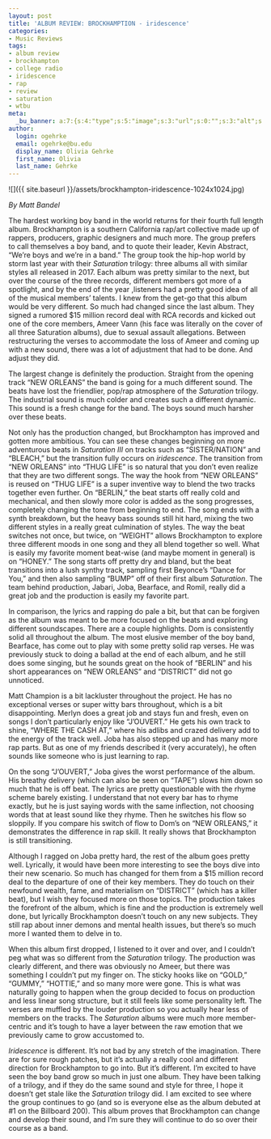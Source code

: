 ```yaml
---
layout: post
title: 'ALBUM REVIEW: BROCKHAMPTION - iridescence'
categories:
- Music Reviews
tags:
- album review
- brockhampton
- college radio
- iridescence
- rap
- review
- saturation
- wtbu
meta:
  _bu_banner: a:7:{s:4:"type";s:5:"image";s:3:"url";s:0:"";s:3:"alt";s:0:"";s:7:"post_id";s:0:"";s:4:"html";s:0:"";s:8:"position";s:12:"contentWidth";s:7:"caption";s:0:"";}
author:
  login: ogehrke
  email: ogehrke@bu.edu
  display_name: Olivia Gehrke
  first_name: Olivia
  last_name: Gehrke
---
```

![]({{ site.baseurl }}/assets/brockhampton-iridescence-1024x1024.jpg)

_By Matt Bandel_

The hardest working boy band in the world returns for their fourth full length album. Brockhampton is a southern California rap/art collective made up of rappers, producers, graphic designers and much more. The group prefers to call themselves a boy band, and to quote their leader, Kevin Abstract, “We’re boys and we’re in a band.” The group took the hip-hop world by storm last year with their _Saturation_ trilogy: three albums all with similar styles all released in 2017. Each album was pretty similar to the next, but over the course of the three records, different members got more of a spotlight, and by the end of the year ,listeners had a pretty good idea of all of the musical members’ talents. I knew from the get-go that this album would be very different. So much had changed since the last album. They signed a rumored $15 million record deal with RCA records and kicked out one of the core members, Ameer Vann (his face was literally on the cover of all three Saturation albums), due to sexual assault allegations. Between restructuring the verses to accommodate the loss of Ameer and coming up with a new sound, there was a lot of adjustment that had to be done. And adjust they did.

The largest change is definitely the production. Straight from the opening track “NEW ORLEANS” the band is going for a much different sound. The beats have lost the friendlier, pop/rap atmosphere of the _Saturation_ trilogy. The industrial sound is much colder and creates such a different dynamic. This sound is a fresh change for the band. The boys sound much harsher over these beats.

Not only has the production changed, but Brockhampton has improved and gotten more ambitious. You can see these changes beginning on more adventurous beats in _Saturation III_ on tracks such as “SISTER/NATION” and “BLEACH,” but the transition fully occurs on _iridescence_. The transition from “NEW ORLEANS” into “THUG LIFE” is so natural that you don’t even realize that they are two different songs. The way the hook from “NEW ORLEANS” is reused on “THUG LIFE” is a super inventive way to blend the two tracks together even further. On “BERLIN,” the beat starts off really cold and mechanical, and then slowly more color is added as the song progresses, completely changing the tone from beginning to end. The song ends with a synth breakdown, but the heavy bass sounds still hit hard, mixing the two different styles in a really great culmination of styles. The way the beat switches not once, but twice, on “WEIGHT” allows Brockhampton to explore three different moods in one song and they all blend together so well. What is easily my favorite moment beat-wise (and maybe moment in general) is on “HONEY.” The song starts off pretty dry and bland, but the beat transitions into a lush synthy track, sampling first Beyonce’s “Dance for You,” and then also sampling “BUMP” off of their first album _Saturation_. The team behind production, Jabari, Joba, Bearface, and Romil, really did a great job and the production is easily my favorite part.

In comparison, the lyrics and rapping do pale a bit, but that can be forgiven as the album was meant to be more focused on the beats and exploring different soundscapes. There are a couple highlights. Dom is consistently solid all throughout the album. The most elusive member of the boy band, Bearface, has come out to play with some pretty solid rap verses. He was previously stuck to doing a ballad at the end of each album, and he still does some singing, but he sounds great on the hook of “BERLIN” and his short appearances on “NEW ORLEANS” and “DISTRICT” did not go unnoticed.

Matt Champion is a bit lackluster throughout the project. He has no exceptional verses or super witty bars throughout, which is a bit disappointing. Merlyn does a great job and stays fun and fresh, even on songs I don’t particularly enjoy like “J’OUVERT.” He gets his own track to shine, “WHERE THE CASH AT,” where his adlibs and crazed delivery add to the energy of the track well. Joba has also stepped up and has many more rap parts. But as one of my friends described it (very accurately), he often sounds like someone who is just learning to rap.

On the song “J’OUVERT,” Joba gives the worst performance of the album. His breathy delivery (which can also be seen on “TAPE”) slows him down so much that he is off beat. The lyrics are pretty questionable with the rhyme scheme barely existing. I understand that not every bar has to rhyme exactly, but he is just saying words with the same inflection, not choosing words that at least sound like they rhyme. Then he switches his flow so sloppily. If you compare his switch of flow to Dom’s on “NEW ORLEANS,” it demonstrates the difference in rap skill. It really shows that Brockhampton is still transitioning.

Although I ragged on Joba pretty hard, the rest of the album goes pretty well. Lyrically, it would have been more interesting to see the boys dive into their new scenario. So much has changed for them from a $15 million record deal to the departure of one of their key members. They do touch on their newfound wealth, fame, and materialism on “DISTRICT” (which has a killer beat), but I wish they focused more on those topics. The production takes the forefront of the album, which is fine and the production is extremely well done, but lyrically Brockhampton doesn’t touch on any new subjects. They still rap about inner demons and mental health issues, but there’s so much more I wanted them to delve in to.

When this album first dropped, I listened to it over and over, and I couldn’t peg what was so different from the _Saturation_ trilogy. The production was clearly different, and there was obviously no Ameer, but there was something I couldn’t put my finger on. The sticky hooks like on “GOLD,” “GUMMY,” “HOTTIE,” and so many more were gone. This is what was naturally going to happen when the group decided to focus on production and less linear song structure, but it still feels like some personality left. The verses are muffled by the louder production so you actually hear less of members on the tracks. The _Saturation_ albums were much more member-centric and it’s tough to have a layer between the raw emotion that we previously came to grow accustomed to.

_Iridescence_ is different. It’s not bad by any stretch of the imagination. There are for sure rough patches, but it’s actually a really cool and different direction for Brockhampton to go into. But it’s different. I’m excited to have seen the boy band grow so much in just one album. They have been talking of a trilogy, and if they do the same sound and style for three, I hope it doesn’t get stale like the _Saturation_ trilogy did. I am excited to see where the group continues to go (and so is everyone else as the album debuted at #1 on the Billboard 200). This album proves that Brockhampton can change and develop their sound, and I’m sure they will continue to do so over their course as a band.